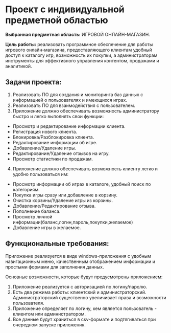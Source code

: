 # Проект с индивидуальной предметной областью
**Выбранная предметная область:** ИГРОВОЙ ОНЛАЙН-МАГАЗИН.  

**Цель работы:** реализовать программное обеспечение для работы игрового онлайн-магазина, предоставляющего клиентам удобный доступ к каталогу игр, возможность их покупки, а администраторам инструменты для эффективного управления контентом, продажами и аналитикой.

## Задачи проекта:
1. Реализовать ПО для создания и мониторинга баз данных с информацией о пользователях и имеющихся играх.
2. Реализовать ПО для взаимодействия с пользователем.
4. Приложение должно обеспечивать возможность администратору быстро и легко выполнять свои функции:
- Просмотр и редактирование информации клиента.
- Регистрация нового клиента.
- Блокировка/Разблокировка клиента.
- Редактирование информации об игре.
- Добавление/Удаление игры.
- Редактирование/Удаление отзывов на игру.
- Просмотр статистики по продажам.
4. Приложение должно обеспечивать возможность клиенту легко и удобно пользоваться им:
- Просмотр информации об играх в каталоге, удобный поиск по категориям.
- Покупка игры сразу или добавление в корзину.
- Очистка корзины/Удаление игры из корзины.
- Добавление/Редактирование отзыва.
- Пополнение баланса.
- Просмотр личной информации(баланс,логин,пароль,покупки,желаемое)
- Добавление игры в желаемое.

## Функциональные требования:
Приложение реализуется в виде windows-приложения с удобным навигационным меню, качественным отображением информации и простыми формами для заполнения данных.

Основные возможности, которые будут предусмотрены приложением:
1. Приложение реализуется с авторизацией по логину/паролю.
2. Есть два режима работы: клиентский и администраторский. Администраторский существенно увеличивает права и возможности пользователя.
3. Приложение определяeт по логину, кем является пользователь - клиентом или администратором.
4. Все данные будут храниться в csv-формате и подтягиваться при очередном запуске приложения.

